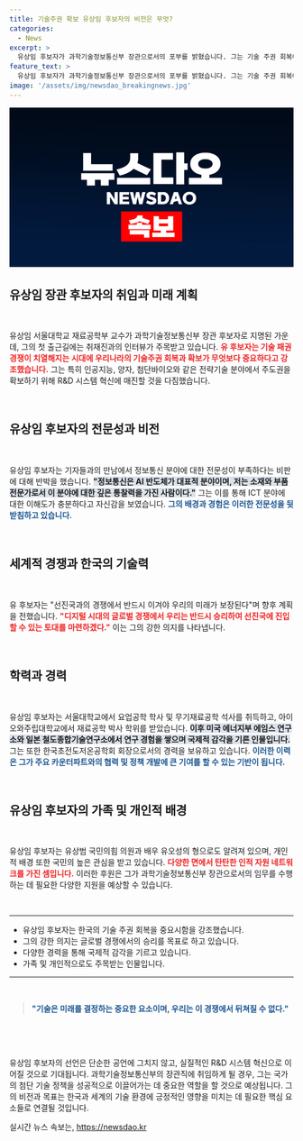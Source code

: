 ```yaml
---
title: 기술주권 확보 유상임 후보자의 비전은 무엇?
categories:
  - News
excerpt: >
  유상임 후보자가 과학기술정보통신부 장관으로서의 포부를 밝혔습니다. 그는 기술 주권 회복이 필수라며 R&D 혁신에 힘쓰겠다고 강조했습니다. 정보통신 분야 전문성에 대한 우려를 불식시키는 그의 자신감 넘치는 발언, 클릭해서 확인해보세요!
feature_text: >
  유상임 후보자가 과학기술정보통신부 장관으로서의 포부를 밝혔습니다. 그는 기술 주권 회복이 필수라며 R&D 혁신에 힘쓰겠다고 강조했습니다. 정보통신 분야 전문성에 대한 우려를 불식시키는 그의 자신감 넘치는 발언, 클릭해서 확인해보세요!
image: '/assets/img/newsdao_breakingnews.jpg'
---
```


<p><img src="/assets/img/newsdao_breakingnews.jpg" alt="flaretime 속보" /></p>

<h2 data-ke-size="size26">유상임 장관 후보자의 취임과 미래 계획</h2>

<p data-ke-size="size16">&nbsp;</p>

<p>유상임 서울대학교 재료공학부 교수가 과학기술정보통신부 장관 후보자로 지명된 가운데, 그의 첫 출근길에는 취재진과의 인터뷰가 주목받고 있습니다. <b><span style="color: #ee2323;">유 후보자는 기술 패권 경쟁이 치열해지는 시대에 우리나라의 기술주권 회복과 확보가 무엇보다 중요하다고 강조했습니다.</span></b> 그는 특히 인공지능, 양자, 첨단바이오와 같은 전략기술 분야에서 주도권을 확보하기 위해 R&amp;D 시스템 혁신에 매진할 것을 다짐했습니다.</p>

<p data-ke-size="size16">&nbsp;</p>

<h2 data-ke-size="size26">유상임 후보자의 전문성과 비전</h2>

<p data-ke-size="size16">&nbsp;</p>

<p>유상임 후보자는 기자들과의 만남에서 정보통신 분야에 대한 전문성이 부족하다는 비판에 대해 반박을 했습니다. <b><span style="background-color: #21538527;">"정보통신은 AI 반도체가 대표적 분야이며, 저는 소재와 부품 전문가로서 이 분야에 대한 깊은 통찰력을 가진 사람이다."</span></b> 그는 이를 통해 ICT 분야에 대한 이해도가 충분하다고 자신감을 보였습니다. <b><span style="color: #1a5490;">그의 배경과 경험은 이러한 전문성을 뒷받침하고 있습니다.</span></b> </p>

<p data-ke-size="size16">&nbsp;</p>

<h2 data-ke-size="size26">세계적 경쟁과 한국의 기술력</h2>

<p data-ke-size="size16">&nbsp;</p>

<p>유 후보자는 "선진국과의 경쟁에서 반드시 이겨야 우리의 미래가 보장된다"며 향후 계획을 전했습니다. <b><span style="color: #ee2323;">"디지털 시대의 글로벌 경쟁에서 우리는 반드시 승리하여 선진국에 진입할 수 있는 토대를 마련하겠다."</span></b> 이는 그의 강한 의지를 나타냅니다. </p>

<p data-ke-size="size16">&nbsp;</p>

<h2 data-ke-size="size26">학력과 경력</h2>

<p data-ke-size="size16">&nbsp;</p>

<p>유상임 후보자는 서울대학교에서 요업공학 학사 및 무기재료공학 석사를 취득하고, 아이오와주립대학교에서 재료공학 박사 학위를 받았습니다. <b><span style="background-color: #21538527;">이후 미국 에너지부 에임스 연구소와 일본 철도종합기술연구소에서 연구 경험을 쌓으며 국제적 감각을 기른 인물입니다.</span></b> 그는 또한 한국초전도저온공학회 회장으로서의 경력을 보유하고 있습니다. <b><span style="color: #1a5490;">이러한 이력은 그가 주요 카운터파트와의 협력 및 정책 개발에 큰 기여를 할 수 있는 기반이 됩니다.</span></b> </p>

<p data-ke-size="size16">&nbsp;</p>

<h2 data-ke-size="size26">유상임 후보자의 가족 및 개인적 배경</h2>

<p data-ke-size="size16">&nbsp;</p>

<p>유상임 후보자는 유상범 국민의힘 의원과 배우 유오성의 형으로도 알려져 있으며, 개인적 배경 또한 국민의 높은 관심을 받고 있습니다. <b><span style="color: #ee2323;">다양한 면에서 탄탄한 인적 자원 네트워크를 가진 셈입니다.</span></b> 이러한 후원은 그가 과학기술정보통신부 장관으로서의 임무를 수행하는 데 필요한 다양한 지원을 예상할 수 있습니다.</p>

<p data-ke-size="size16">&nbsp;</p>

<hr>

<ul>
    <li>유상임 후보자는 한국의 기술 주권 회복을 중요시함을 강조했습니다.</li>
    <li>그의 강한 의지는 글로벌 경쟁에서의 승리를 목표로 하고 있습니다.</li>
    <li>다양한 경력을 통해 국제적 감각을 기르고 있습니다.</li>
    <li>가족 및 개인적으로도 주목받는 인물입니다.</li>
</ul>

<hr>

<p data-ke-size="size16">&nbsp;</p>

<blockquote>
    <div><b><span style="color: #1a5490;">"기술은 미래를 결정하는 중요한 요소이며, 우리는 이 경쟁에서 뒤쳐질 수 없다."</span></b></div>
</blockquote>

<p data-ke-size="size16">&nbsp;</p>

<p data-ke-size="size16">&nbsp;</p>

<p>유상임 후보자의 선언은 단순한 공언에 그치지 않고, 실질적인 R&amp;D 시스템 혁신으로 이어질 것으로 기대됩니다. 과학기술정보통신부의 장관직에 취임하게 될 경우, 그는 국가의 첨단 기술 정책을 성공적으로 이끌어가는 데 중요한 역할을 할 것으로 예상됩니다. 그의 비전과 목표는 한국과 세계의 기술 환경에 긍정적인 영향을 미치는 데 필요한 핵심 요소들로 연결될 것입니다. </p>
실시간 뉴스 속보는, <a href="https://newsdao.kr" rel="dofollow">https://newsdao.kr</a>



